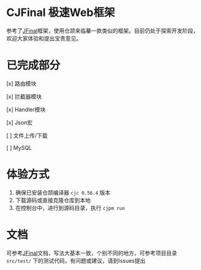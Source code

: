 # CJFinal 极速Web框架
参考了[JFinal](https://www.jfinal.com)框架，使用仓颉来临摹一款类似的框架。目前仍处于探索开发阶段，欢迎大家体验和提出宝贵意见。

# 已完成部分
[x] 路由模块

[x] 拦截器模块

[x] Handler模块

[x] Json宏

[ ] 文件上传/下载

[ ] MySQL

# 体验方式
1. 确保已安装仓颉编译器 `cjc 0.56.4` 版本
2. 下载源码或直接克隆仓库到本地
3. 在控制台中，进行到源码目录，执行 `cjpm run`

# 文档
可参考[JFinal](https://www.jfinal.com)文档，写法大基本一致，个别不同的地方，可参考项目目录 `src/test/` 下的测试代码，有问题或建议，请到Issues提出

